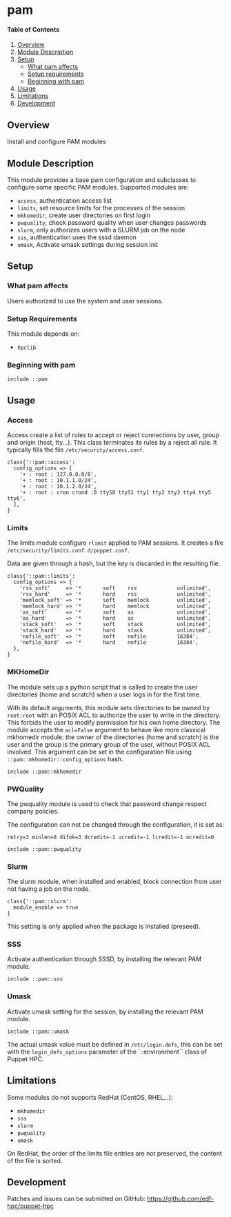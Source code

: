 # pam

#### Table of Contents

1. [Overview](#overview)
2. [Module Description](#module-description)
3. [Setup](#setup)
    * [What pam affects](#what-clara-affects)
    * [Setup requirements](#setup-requirements)
    * [Beginning with pam](#beginning-with-pam)
4. [Usage](#usage)
5. [Limitations](#limitations)
6. [Development](#development)

## Overview

Install and configure PAM modules

## Module Description

This module provides a base pam configuration and subclasses to configure
some specific PAM modules. Supported modules are:

* `access`, authentication access list
* `limits`, set resource limits for the processes of the session
* `mkhomedir`, create user directories on first login
* `pwquality`, check password quality when user changes passwords
* `slurm`, only authorizes users with a SLURM job on the node
* `sss`, authentication uses the sssd daemon
* `umask`, Activate umask settings during session init

## Setup

### What pam affects

Users authorized to use the system and user sessions.

### Setup Requirements

This module depends on:

* `hpclib`

### Beginning with pam

```
include ::pam
```

## Usage

### Access

Access create a list of rules to accept or reject connections by user, group
and origin (host, tty...). This class terminates its rules by a reject all
rule. It typically fills the file ``/etc/security/access.conf``.

```
class{'::pam::access':
  config_options => [
    '+ : root : 127.0.0.0/8',
    '+ : root : 10.1.1.0/24',
    '+ : root : 10.1.2.0/24',
    '+ : root : cron crond :0 ttyS0 ttyS1 tty1 tty2 tty3 tty4 tty5 tty6',
  ],
}
```

### Limits

The limits module configure ``rlimit`` applied to PAM sessions. It creates a
file ``/etc/security/limits.conf.d/puppet.conf``.

Data are given through a hash, but the key is discarded in the resulting file.

```
class{'::pam::limits':
  config_options => {
    'rss_soft'     => '*       soft    rss             unlimited',
    'rss_hard'     => '*       hard    rss             unlimited',
    'memlock_soft' => '*       soft    memlock         unlimited',
    'memlock_hard' => '*       hard    memlock         unlimited',
    'as_soft'      => '*       soft    as              unlimited',
    'as_hard'      => '*       hard    as              unlimited',
    'stack_soft'   => '*       soft    stack           unlimited',
    'stack_hard'   => '*       hard    stack           unlimited',
    'nofile_soft'  => '*       soft    nofile          16384',
    'nofile_hard'  => '*       hard    nofile          16384',
  },
}
```

### MKHomeDir

The module sets up a python script that is called to create the user
directories (home and scratch) when a user logs in for the first time.

With its default arguments, this module sets directories to be owned by
``root:root`` with an POSIX ACL to authorize the user to write in the directory.
This forbids the user to modify permission for his own home directory. The
module accepts the ``acl=False`` argument to behave like more classical mkhomedir
module: the owner of the directories (home and scratch) is the user and the
group is the primary group of the user, without POSIX ACL involved. This
argument can be set in the configuration file using 
``::pam::mkhomedir::config_options`` hash.

```
include ::pam::mkhomedir
```

### PWQuality

The pwquality module is used to check that password change respect company
policies.

The configuration can not be changed through the configuration, it is set as:

```
retry=3 minlen=8 difok=3 dcredit=-1 ucredit=-1 lcredit=-1 ocredit=0
```

```
include ::pam::pwquality
```

### Slurm

The slurm module, when installed and enabled, block connection from user not
having a job on the node.

```
class{'::pam::slurm':
  module_enable => true
}
```

This setting is only applied when the package is installed (preseed).

### SSS

Activate authentication through SSSD, by installing the relevant PAM module.

```
include ::pam::sss
```

### Umask

Activate umask setting for the session, by installing the relevant PAM module.

```
include ::pam::umask
```

The actual umask value must be defined in `/etc/login.defs`, this can be set with
the `login_defs_options` parameter of the `::environment`` class of Puppet HPC.

## Limitations

Some modules do not supports RedHat (CentOS, RHEL...):

* ``mkhomedir``
* `sss`
* `slurm`
* `pwquality`
* `umask`

On RedHat, the order of the limits file entries are not preserved, the
content of the file is sorted.

## Development

Patches and issues can be submitted on GitHub:
https://github.com/edf-hpc/puppet-hpc
